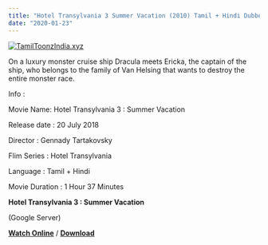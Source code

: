 ```yaml
---
title: "Hotel Transylvania 3 Summer Vacation (2010) Tamil + Hindi Dubbed Movie Download"
date: "2020-01-23"
---
```


[![TamilToonzIndia.xyz](https://1.bp.blogspot.com/-hsVjq8DZp_4/XinOKnAZXTI/AAAAAAAAAXM/8GQybhGcQzIJjdzgnKHG35hcnKkZ5OIhACLcBGAsYHQ/s320/Hotel{f216006c657ec1a5ed06024de5f69d9b163acc7023fc8ad1765907c25dd17e7b}2BTransylvania{f216006c657ec1a5ed06024de5f69d9b163acc7023fc8ad1765907c25dd17e7b}2B3{f216006c657ec1a5ed06024de5f69d9b163acc7023fc8ad1765907c25dd17e7b}2B{f216006c657ec1a5ed06024de5f69d9b163acc7023fc8ad1765907c25dd17e7b}2528TamilToonzIndia.xyz{f216006c657ec1a5ed06024de5f69d9b163acc7023fc8ad1765907c25dd17e7b}2529.jpg "Tamil Toonz India ")](https://1.bp.blogspot.com/-hsVjq8DZp_4/XinOKnAZXTI/AAAAAAAAAXM/8GQybhGcQzIJjdzgnKHG35hcnKkZ5OIhACLcBGAsYHQ/s1600/Hotel{f216006c657ec1a5ed06024de5f69d9b163acc7023fc8ad1765907c25dd17e7b}2BTransylvania{f216006c657ec1a5ed06024de5f69d9b163acc7023fc8ad1765907c25dd17e7b}2B3{f216006c657ec1a5ed06024de5f69d9b163acc7023fc8ad1765907c25dd17e7b}2B{f216006c657ec1a5ed06024de5f69d9b163acc7023fc8ad1765907c25dd17e7b}2528TamilToonzIndia.xyz{f216006c657ec1a5ed06024de5f69d9b163acc7023fc8ad1765907c25dd17e7b}2529.jpg)

On a luxury monster cruise ship Dracula meets Ericka, the captain of the ship, who belongs to the family of Van Helsing that wants to destroy the entire monster race.

  

  

  

Info : 

  

Movie Name: Hotel Transylvania 3 : Summer Vacation

Release date : 20 July 2018

Director : Gennady Tartakovsky

Flim Series : Hotel Transylvania

Language : Tamil + Hindi

Movie Duration : 1 Hour 37 Minutes

  

  

  

**Hotel Transylvania 3 : Summer Vacation**

 (Google Server)

  

 **[Watch Online](https://gplinks.in/NS0cr)** / **[Download](https://gplinks.in/NS0cr)**
